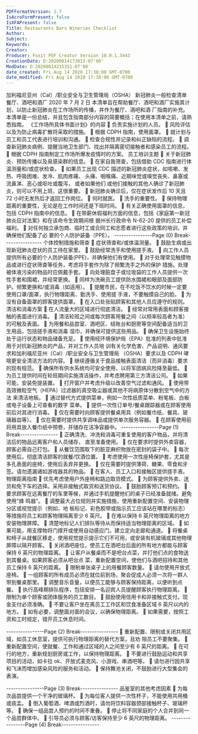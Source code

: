 ```yaml
---
PDFFormatVersion: 1.7
IsAcroFormPresent: false
IsXFAPresent: false
Title: Restaurants Bars Wineries Checklist
Author: 
Subject: 
Keywords: 
Creator: 
Producer: Foxit PDF Creator Version 10.0.1.3443
CreationDate: D:20200814173813-07'00'
ModDate: D:20200814215351-07'00'
date_created: Fri Aug 14 2020 17:38:00 GMT-0700
date_modified: Fri Aug 14 2020 17:38:00 GMT-0700
---
```

加利福尼亚州（Cal）/职业安全与卫生管理局（OSHA） 
新冠肺炎一般检查清单 
餐厅、酒吧和酒厂 
2020 年 7 月 2 日 
本清单旨在帮助餐厅、酒吧和酒厂实施其计划，以防止新冠肺炎在工作场所的传播，并作为餐厅、酒吧和酒
厂指南的补充。本清单是一份总结，并且包含指南部分内容的简要概括；在使用本清单之前，请熟悉指南。 
《工作场所具体书面计划》的内容 
 负责实施计划的人员。 
 风险评估以及为防止病毒扩散将采取的措施。 
 根据 CDPH 指南，使用面罩。 
 就计划与员工和员工代表进行培训和沟通。 
 检查合规性并记录和纠正缺陷的流程。 
 调查新冠肺炎病例、提醒当地卫生部门、找出并隔离密切接触者和感染员工的流程。 
 根据 CDPH 指南制定工作场所爆发疫情时的方案。 
员工培训主题 
 关于新冠肺炎、预防传播以及易感染群的信息。 
 在家自我筛查，包括借助 CDC 指南进行体温测量和/或症状检查。 
 如果员工出现 CDC 描述的新冠肺炎症状，如咳嗽、发热、呼吸困难、发冷、肌肉疼痛、
头痛、咽喉痛、近期味觉或嗅觉丧失、鼻塞或流鼻涕、恶心或呕吐或腹泻， 或者如果他们
或他们接触的其他人确诊了新冠肺炎，则可以不用上班，这很重要。 
 新冠肺炎确诊后，仅在症状发作后 10 天且 72 小时无发热后才返回工作岗位。 
 何时就医。 
 洗手的重要性。 
 保持物理距离的重要性，无论是在工作时间还是下班时间。 
 有关正确使用面罩的信息，包括 CDPH 指南中的信息。 
 在带薪休假福利方面的信息，包括《家庭第一新冠肺炎应对法案》和在该命令生效期间根
据州长行政命令 N-62-20 提供的员工补偿福利。 
 对任何独立承包商、临时工或合同工和志愿者进行这些政策的培训，并确保他们配备了必
要的个人防护装备（PPE）。 
----------------Page (0) Break----------------
个体控制措施和筛查 
 症状筛查和/或体温测量。 
 鼓励生病或出现新冠肺炎症状的员工待在家里。 
 鼓励经常洗手和使用搓手液。 
 向工作人员提供所有必要的个人防护装备(PPE)，并确保他们有使用。 
 对于处理常见触摸物品或进行症状筛查等任务，考虑将手套作为除了频繁洗手之外的保护
措施。处理被体液污染的物品时应佩戴手套。 
 向处理脏盘子或垃圾袋的工作人员提供一次性手套和围裙，并经常更换。 
 同样为洗碗员工提供防水围裙和眼部及面部防护。频繁更换和/或消毒（如适用）。 
 提醒市民，在不吃饭不饮水的时候一定要使用口罩/面罩，执行物理距离、勤洗手、使用搓
手液，不要触摸自己的脸。 
 为没有自备面罩的顾客提供面罩。 
 在入口处张贴顾客和其他人员应遵守的规则。 
清洁和消毒方案 
 在人流量大的区域进行彻底清洁。 
 经常对常用表面和顾客接触的表面进行消毒。 
 清洁轮班之间或每次顾客用餐之间（以频率较高者为准）的可触及表面。 
 为用餐和品尝室、酒吧区、结账台和厨房等空间配备适当的卫生用品，包括搓手液和消毒
湿巾，并确保可提供这些用品。 
 确保卫生设施始终处于运行状态和物品储备充足。 
 使用经环境保护局（EPA）批准的列表中批准用于对抗新冠肺炎的产品，并对工作人员培
训有关化学危害、产品说明、通风要求和加利福尼亚州（Cal）/职业安全与卫生管理局
（OSHA）要求以及 CDPH 哮喘更安全清洁方法的内容。 
 继续遵循关于食品接触表面清洁（而非消毒）要求的现有规范。 
 确保所有供水系统均可安全使用，以将军团病风险降至最低。 
 为员工提供时间在轮班期间实施清洁操作，并考虑聘用第三方清洁公司。 
 如果可能，安装免提装置。 
 打开窗户并考虑升级以改善空气过滤和通风。 
 使用带高效微粒空气（HEPA）过滤器的真空吸尘器或其他不将病原体分散到空气中的方法
来清洁地板。 
 通过替代方式提供菜单，例如一次性纸质菜单、粉笔板、白板或电子设备上可查看的数字
菜单。 
 提供一次性订单号/餐桌跟踪器或在顾客使用前后对其进行消毒。 
 仅在需要时向顾客提供餐桌用具（例如餐巾纸、餐具、玻璃器皿等）。 
 仅在需要时提供共享调味品或提供单次服务容器。 
 在顾客使用前将用具放入餐巾纸中预卷，并储存在洁净容器中。 
----------------Page (1) Break----------------
 正确清洗、冲洗和消毒可重复使用的客户物品，并将清洁后的物品远离客户和人员储存，
直至准备使用。 
 仅在要求时提供外卖容器，顾客必需自己打包。 
 从餐饮范围取下的脏亚麻织物放在密封的袋子中。 
 每次使用后，彻底清洁顾客的就餐/饮酒位置。 
 考虑使用一次性座椅保护套，尤其是多孔表面的座椅，使用后丢弃并更换。 
 仅在需要时提供薄荷、糖果、零食和牙签。请勿遗漏诸如游戏器具的物品。 
 在客人、员工入口和接触区提供搓手液。 
物理距离指南 
 优先考虑使用户外座椅和路边取货模式。 
 为顾客提供外卖、送货和免下车的选择。采用非接触式取货和送货协议。 
 鼓励顾客预订和预约。 
 要求顾客在远离餐厅的车里等候，并通过手机提醒他们的桌子已经准备就绪。避免使用"蜂
鸣器"。 
 调整最大占位规则并实施措施，使用重新配置空间、安装物理分区或视觉提示（例如，地
板标记、彩色胶带或指示员工应该站在哪里的标志）等措施将员工和顾客物理隔离至少 6 
英尺。 
 在难以保持 6 英尺物理距离的地方安装物理屏障。 
 清楚地标记人们排队等待从而保持适当物理距离的区域。 
 如果可能，用支撑物将门撑开或使用自动感应门。建立定向走廊和通道。 
 将餐桌和椅子从就餐区移走，使用视觉提示提示它们不可用，或安装有机玻璃或其他物理
屏障以隔开顾客。 
 关闭酒吧座位，使员工在酒吧台后面的所有地方都能与顾客保持 6 英尺的物理距离。 
 让客户从餐桌而不是吧台点菜，并打他们点的食物送到其餐桌。如果顾客必须从吧台点
菜，重新配置空间，使他们与酒吧招待和其他员工保持 6 英尺的距离。 
 限制单张桌子上的用餐顾客数量。 
 请勿使用开放式座椅。 
 一组顾客的所有成员必须在就位前到场，聚会促成人必须一次将一群人带到餐桌那里。 
 调整音乐音量，以便员工能够与顾客保持距离，以便听到点餐。 
 执行高峰期排队程序，包括安排一名迎宾人员提醒顾客执行物理距离。 
 限制为单个顾客或团体服务的员工数目。 
 鼓励使用信用卡和非接触式支付。现金支付必须准确。 
 不要让客户坐在离员工工作区和饮食准备区域 6 英尺以内的地方。 
 如有必要，调整面对面的会议，以确保物理距离。 
 如果需要，按照工资和工时规定，错开员工休息时间。 
 
----------------Page (2) Break----------------
 重新配置、限制或关闭共用区域，如员工休息室，提供可执行物理距离的替代方案，且劝
阻员工不要聚集。 
 重新配置空间，使就餐、工作和通过区域的人之间至少有 6 英尺的距离。 
 在可行的地方，重新规划厨房或工作，以保持物理距离。 
 不要进行鼓励运动和共享项目的活动，如卡拉 ok、开放式麦克风、小游戏、串酒吧等。 
 请勿进行因共享和飞沫而增加感染风险的服务和活动。 
 保持舞池关闭，不鼓励进行大型集会的表演。 
  
----------------Page (3) Break----------------
品鉴室的其他考虑因素 
 为每次品尝提供一个干净的玻璃杯。 
 为每位客人提供一次性杯子，不能使用共用桶或痰盂。 
 倒入葡萄酒、啤酒或烈酒时，请勿将饮料容器颈部接触杯子、玻璃杯等。 
 确保一组品尝人预约的时间不重叠。 
 停止将不同家庭的个人合并到同一个品尝群体中。 
 引导员必须与顾客/访客保持至少 6 英尺的物理距离。 
----------------Page (4) Break----------------
